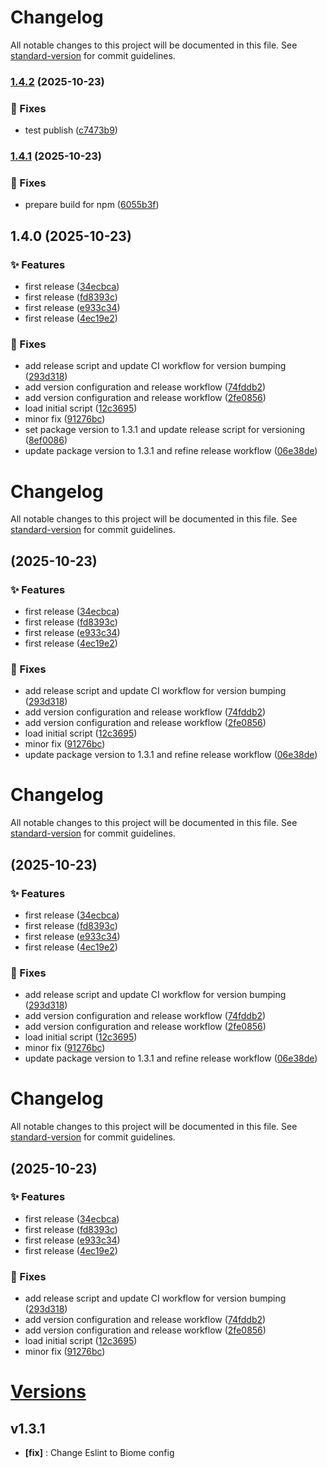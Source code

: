 # Changelog

All notable changes to this project will be documented in this file. See [standard-version](https://github.com/conventional-changelog/standard-version) for commit guidelines.

### [1.4.2](https://github.com/Tracktor/react-google-tag-manager/compare/v1.4.1...v1.4.2) (2025-10-23)


### 🐛 Fixes

* test publish ([c7473b9](https://github.com/Tracktor/react-google-tag-manager/commit/c7473b9bffce600b3a5ca76b6efb079b1fcb0e41))

### [1.4.1](https://github.com/Tracktor/react-google-tag-manager/compare/v1.4.0...v1.4.1) (2025-10-23)


### 🐛 Fixes

* prepare build for npm ([6055b3f](https://github.com/Tracktor/react-google-tag-manager/commit/6055b3f4f08b2f720de995a6faf725c6c5425229))

## 1.4.0 (2025-10-23)


### ✨ Features

* first release ([34ecbca](https://github.com/Tracktor/react-google-tag-manager/commit/34ecbcaf02760f78b7381b36e9fd47840be8e32a))
* first release ([fd8393c](https://github.com/Tracktor/react-google-tag-manager/commit/fd8393cdb79fdbe8e8e597c5ff47c70347a09cb0))
* first release ([e933c34](https://github.com/Tracktor/react-google-tag-manager/commit/e933c342492c49e59ae101972ee8c8c1152ebb56))
* first release ([4ec19e2](https://github.com/Tracktor/react-google-tag-manager/commit/4ec19e27b174a632ac5ec98804ce2c1781977ede))


### 🐛 Fixes

* add release script and update CI workflow for version bumping ([293d318](https://github.com/Tracktor/react-google-tag-manager/commit/293d31852437101247e724fc815e418e2c06e349))
* add version configuration and release workflow ([74fddb2](https://github.com/Tracktor/react-google-tag-manager/commit/74fddb28fb906c60137da8c9945583e3b9990dbc))
* add version configuration and release workflow ([2fe0856](https://github.com/Tracktor/react-google-tag-manager/commit/2fe0856d62e6c8e7d03c0df3c433b5d212ab758b))
* load initial script ([12c3695](https://github.com/Tracktor/react-google-tag-manager/commit/12c36953311dc86cf72d7f10f1f91782f36eb785))
* minor fix ([91276bc](https://github.com/Tracktor/react-google-tag-manager/commit/91276bcc75784e99cd028c9c0b46bfd5de3b36ae))
* set package version to 1.3.1 and update release script for versioning ([8ef0086](https://github.com/Tracktor/react-google-tag-manager/commit/8ef0086912148472b8cb9d7d6a1055067e8dc60d))
* update package version to 1.3.1 and refine release workflow ([06e38de](https://github.com/Tracktor/react-google-tag-manager/commit/06e38defb493b704276e248f524f67fd3f49c450))

# Changelog

All notable changes to this project will be documented in this file. See [standard-version](https://github.com/conventional-changelog/standard-version) for commit guidelines.

##  (2025-10-23)


### ✨ Features

* first release ([34ecbca](https://github.com/Tracktor/react-google-tag-manager/commit/34ecbcaf02760f78b7381b36e9fd47840be8e32a))
* first release ([fd8393c](https://github.com/Tracktor/react-google-tag-manager/commit/fd8393cdb79fdbe8e8e597c5ff47c70347a09cb0))
* first release ([e933c34](https://github.com/Tracktor/react-google-tag-manager/commit/e933c342492c49e59ae101972ee8c8c1152ebb56))
* first release ([4ec19e2](https://github.com/Tracktor/react-google-tag-manager/commit/4ec19e27b174a632ac5ec98804ce2c1781977ede))


### 🐛 Fixes

* add release script and update CI workflow for version bumping ([293d318](https://github.com/Tracktor/react-google-tag-manager/commit/293d31852437101247e724fc815e418e2c06e349))
* add version configuration and release workflow ([74fddb2](https://github.com/Tracktor/react-google-tag-manager/commit/74fddb28fb906c60137da8c9945583e3b9990dbc))
* add version configuration and release workflow ([2fe0856](https://github.com/Tracktor/react-google-tag-manager/commit/2fe0856d62e6c8e7d03c0df3c433b5d212ab758b))
* load initial script ([12c3695](https://github.com/Tracktor/react-google-tag-manager/commit/12c36953311dc86cf72d7f10f1f91782f36eb785))
* minor fix ([91276bc](https://github.com/Tracktor/react-google-tag-manager/commit/91276bcc75784e99cd028c9c0b46bfd5de3b36ae))
* update package version to 1.3.1 and refine release workflow ([06e38de](https://github.com/Tracktor/react-google-tag-manager/commit/06e38defb493b704276e248f524f67fd3f49c450))

# Changelog

All notable changes to this project will be documented in this file. See [standard-version](https://github.com/conventional-changelog/standard-version) for commit guidelines.

##  (2025-10-23)


### ✨ Features

* first release ([34ecbca](https://github.com/Tracktor/react-google-tag-manager/commit/34ecbcaf02760f78b7381b36e9fd47840be8e32a))
* first release ([fd8393c](https://github.com/Tracktor/react-google-tag-manager/commit/fd8393cdb79fdbe8e8e597c5ff47c70347a09cb0))
* first release ([e933c34](https://github.com/Tracktor/react-google-tag-manager/commit/e933c342492c49e59ae101972ee8c8c1152ebb56))
* first release ([4ec19e2](https://github.com/Tracktor/react-google-tag-manager/commit/4ec19e27b174a632ac5ec98804ce2c1781977ede))


### 🐛 Fixes

* add release script and update CI workflow for version bumping ([293d318](https://github.com/Tracktor/react-google-tag-manager/commit/293d31852437101247e724fc815e418e2c06e349))
* add version configuration and release workflow ([74fddb2](https://github.com/Tracktor/react-google-tag-manager/commit/74fddb28fb906c60137da8c9945583e3b9990dbc))
* add version configuration and release workflow ([2fe0856](https://github.com/Tracktor/react-google-tag-manager/commit/2fe0856d62e6c8e7d03c0df3c433b5d212ab758b))
* load initial script ([12c3695](https://github.com/Tracktor/react-google-tag-manager/commit/12c36953311dc86cf72d7f10f1f91782f36eb785))
* minor fix ([91276bc](https://github.com/Tracktor/react-google-tag-manager/commit/91276bcc75784e99cd028c9c0b46bfd5de3b36ae))
* update package version to 1.3.1 and refine release workflow ([06e38de](https://github.com/Tracktor/react-google-tag-manager/commit/06e38defb493b704276e248f524f67fd3f49c450))

# Changelog

All notable changes to this project will be documented in this file. See [standard-version](https://github.com/conventional-changelog/standard-version) for commit guidelines.

##  (2025-10-23)


### ✨ Features

* first release ([34ecbca](https://github.com/Tracktor/react-google-tag-manager/commit/34ecbcaf02760f78b7381b36e9fd47840be8e32a))
* first release ([fd8393c](https://github.com/Tracktor/react-google-tag-manager/commit/fd8393cdb79fdbe8e8e597c5ff47c70347a09cb0))
* first release ([e933c34](https://github.com/Tracktor/react-google-tag-manager/commit/e933c342492c49e59ae101972ee8c8c1152ebb56))
* first release ([4ec19e2](https://github.com/Tracktor/react-google-tag-manager/commit/4ec19e27b174a632ac5ec98804ce2c1781977ede))


### 🐛 Fixes

* add release script and update CI workflow for version bumping ([293d318](https://github.com/Tracktor/react-google-tag-manager/commit/293d31852437101247e724fc815e418e2c06e349))
* add version configuration and release workflow ([74fddb2](https://github.com/Tracktor/react-google-tag-manager/commit/74fddb28fb906c60137da8c9945583e3b9990dbc))
* add version configuration and release workflow ([2fe0856](https://github.com/Tracktor/react-google-tag-manager/commit/2fe0856d62e6c8e7d03c0df3c433b5d212ab758b))
* load initial script ([12c3695](https://github.com/Tracktor/react-google-tag-manager/commit/12c36953311dc86cf72d7f10f1f91782f36eb785))
* minor fix ([91276bc](https://github.com/Tracktor/react-google-tag-manager/commit/91276bcc75784e99cd028c9c0b46bfd5de3b36ae))

# [Versions](https://github.com/Tracktor/react-google-tag-manager/releases)

## v1.3.1
- **[fix]** : Change Eslint to Biome config
